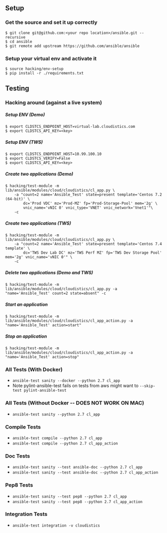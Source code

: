 ## Setup

### Get the source and set it up correctly
```shell
$ git clone git@github.com:<your repo location>/ansible.git --recursive
$ cd ansible
$ git remote add upstream https://github.com/ansible/ansible
```

### Setup your virtual env and activate it
```shell
$ source hacking/env-setup
$ pip install -r ./requirements.txt
```

## Testing

### Hacking around (against a live system)

##### Setup ENV (Demo)
```shell
$ export CLDSTCS_ENDPOINT_HOST=virtual-lab.cloudistics.com 
$ export CLDSTCS_API_KEY=<key>
````

##### Setup ENV (TWS)
```shell
$ export CLDSTCS_ENDPOINT_HOST=10.99.100.10
$ export CLDSTCS_VERIFY=False 
$ export CLDSTCS_API_KEY=<key>
````

##### Create two applications (Demo)
```shell
$ hacking/test-module -m lib/ansible/modules/cloud/cloudistics/cl_app.py \
    -a "count=2 name='Ansible_Test' state=present template='Centos 7.2 (64-bit)' \ 
        dc='Prod VDC' mz='Prod-MZ' fp='Prod-Storage-Pool' mem='2g' \
        vnic_name='vNIC 0' vnic_type='VNET' vnic_network='Vnet1'"\
    -c
````

##### Create two applications (TWS)
```shell
$ hacking/test-module -m lib/ansible/modules/cloud/cloudistics/cl_app.py \
    -a "count=2 name='Ansible_Test' state=present template='Centos 7.4 template' \ 
        dc='TWS Dev Lab DC' mz='TWS Perf MZ' fp='TWS Dev Storage Pool' mem='2g' vnic_name='vNIC 0'" \
    -c
````

##### Delete two applications (Demo and TWS)
```shell
$ hacking/test-module -m lib/ansible/modules/cloud/cloudistics/cl_app.py -a "name='Ansible_Test' count=2 state=absent" -c
````

##### Start an application
```shell
$ hacking/test-module -m lib/ansible/modules/cloud/cloudistics/cl_app_action.py -a "name='Ansible_Test' action=start"
```

##### Stop an application
```shell
$ hacking/test-module -m lib/ansible/modules/cloud/cloudistics/cl_app_action.py -a "name='Ansible_Test' action=stop"
```

### All Tests (With Docker)
* `ansible-test sanity --docker --python 2.7 cl_app`
* Note pylint-ansible-test fails on tests from aws might want to `--skip-test pylint-ansible-test`

### All Tests (Without Docker -- DOES NOT WORK ON MAC)
* `ansible-test sanity --python 2.7 cl_app`

### Compile Tests
* `ansible-test compile --python 2.7 cl_app`
* `ansible-test compile --python 2.7 cl_app_action`

### Doc Tests
* `ansible-test sanity --test ansible-doc --python 2.7 cl_app`
* `ansible-test sanity --test ansible-doc --python 2.7 cl_app_action`

### Pep8 Tests
* `ansible-test sanity --test pep8 --python 2.7 cl_app`
* `ansible-test sanity --test pep8 --python 2.7 cl_app_action`

### Integration Tests
* `ansible-test integration -v cloudistics`


